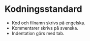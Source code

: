 # Kodningsstandard
* Kod och filnamn skrivs på engelska.
* Kommentarer skrivs på svenska.
*  Indentation görs med tab.
